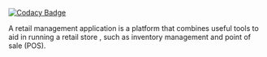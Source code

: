 
[![Codacy Badge](https://api.codacy.com/project/badge/Grade/08c6f136e42f4688a56f4538e21ecaa5)](https://app.codacy.com/gh/BuildForSDGCohort2/Team-988-eRetailShop?utm_source=github.com&utm_medium=referral&utm_content=BuildForSDGCohort2/Team-988-eRetailShop&utm_campaign=Badge_Grade_Settings)

A retail management application is a platform that combines useful tools to aid in running a retail store , such as inventory management and point of sale (POS).
